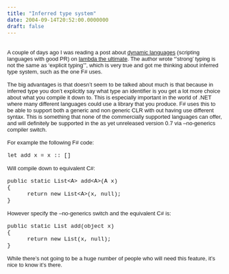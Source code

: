 ```yaml
---
title: "Inferred type system"
date: 2004-09-14T20:52:00.0000000
draft: false
---
```


<P class=MsoNormal style="MARGIN: 0cm 0cm 0pt"><FONT face=Arial size=2></FONT>&nbsp;</P>
<P class=MsoNormal style="MARGIN: 0cm 0cm 0pt"><FONT face=Arial size=2>A couple of days ago I was reading a post about <A href="http://lambda-the-ultimate.org/node/view/252">dynamic languages</A> (scripting languages with good PR) on <A href="http://lambda-the-ultimate.org">lambda the ultimate</A>. The author wrote &#8220;&#8217;strong&#8217; typing is not the same as &#8216;explicit typing&#8217;&#8221;, which is very true and got me thinking about inferred type system, such as the one F# uses.</FONT></P>
<P class=MsoNormal style="MARGIN: 0cm 0cm 0pt"><?xml:namespace prefix = o ns = "urn:schemas-microsoft-com:office:office" /><o:p><FONT face=Arial size=2>&nbsp;</FONT></o:p></P>
<P class=MsoNormal style="MARGIN: 0cm 0cm 0pt"><FONT face=Arial size=2>The big advantages is that doesn&#8217;t seem to be talked about much is that because in inferred type you don&#8217;t explicitly say what type an identifier is you get a lot more choice about what you compile it down to. This is especially important in the world of .NET where many different languages could use a library that you produce. F# uses this to be able to support both a generic and non generic CLR with out having use different syntax. This is something that none of the commercially supported languages can offer, and will definitely be supported in the as yet unreleased version 0.7 via &#8211;no-generics compiler switch.</FONT></P>
<P class=MsoNormal style="MARGIN: 0cm 0cm 0pt"><o:p><FONT face=Arial size=2>&nbsp;</FONT></o:p></P>
<P class=MsoNormal style="MARGIN: 0cm 0cm 0pt"><FONT face=Arial size=2>For example the following F# code:</FONT></P>
<P class=MsoNormal style="MARGIN: 0cm 0cm 0pt"><o:p><FONT face=Arial size=2>&nbsp;</FONT></o:p></P>
<P class=MsoNormal style="MARGIN: 0cm 0cm 0pt"><SPAN style="FONT-FAMILY: 'Courier New'"><FONT size=2>let add x = x :: []<o:p></o:p></FONT></SPAN></P>
<P class=MsoNormal style="MARGIN: 0cm 0cm 0pt"><o:p><FONT face=Arial size=2>&nbsp;</FONT></o:p></P>
<P class=MsoNormal style="MARGIN: 0cm 0cm 0pt"><FONT face=Arial size=2>Will compile down to equivalent C#:</FONT></P>
<P class=MsoNormal style="MARGIN: 0cm 0cm 0pt"><o:p><FONT face=Arial size=2>&nbsp;</FONT></o:p></P>
<P class=MsoNormal style="MARGIN: 0cm 0cm 0pt"><SPAN style="FONT-FAMILY: 'Courier New'"><FONT size=2>public static List&lt;A&gt; add&lt;A&gt;(A x)<o:p></o:p></FONT></SPAN></P>
<P class=MsoNormal style="MARGIN: 0cm 0cm 0pt"><SPAN style="FONT-FAMILY: 'Courier New'"><FONT size=2>{<o:p></o:p></FONT></SPAN></P>
<P class=MsoNormal style="MARGIN: 0cm 0cm 0pt"><SPAN style="FONT-FAMILY: 'Courier New'"><FONT size=2><SPAN style="mso-spacerun: yes">&nbsp;&nbsp;&nbsp;&nbsp;&nbsp; </SPAN>return new List&lt;A&gt;(x, null);<o:p></o:p></FONT></SPAN></P>
<P class=MsoNormal style="MARGIN: 0cm 0cm 0pt"><SPAN style="FONT-FAMILY: 'Courier New'"><FONT size=2>}<o:p></o:p></FONT></SPAN></P>
<P class=MsoNormal style="MARGIN: 0cm 0cm 0pt"><o:p><FONT face=Arial size=2>&nbsp;</FONT></o:p></P>
<P class=MsoNormal style="MARGIN: 0cm 0cm 0pt"><FONT face=Arial size=2>However specify the &#8211;no-generics switch and the equivalent C# is:</FONT></P>
<P class=MsoNormal style="MARGIN: 0cm 0cm 0pt"><o:p><FONT face=Arial size=2>&nbsp;</FONT></o:p></P>
<P class=MsoNormal style="MARGIN: 0cm 0cm 0pt"><SPAN style="FONT-FAMILY: 'Courier New'"><FONT size=2>public static List add(object x)<o:p></o:p></FONT></SPAN></P>
<P class=MsoNormal style="MARGIN: 0cm 0cm 0pt"><SPAN style="FONT-FAMILY: 'Courier New'"><FONT size=2>{<o:p></o:p></FONT></SPAN></P>
<P class=MsoNormal style="MARGIN: 0cm 0cm 0pt"><SPAN style="FONT-FAMILY: 'Courier New'"><FONT size=2><SPAN style="mso-spacerun: yes">&nbsp;&nbsp;&nbsp;&nbsp;&nbsp; </SPAN>return new List(x, null);<o:p></o:p></FONT></SPAN></P>
<P class=MsoNormal style="MARGIN: 0cm 0cm 0pt"><SPAN style="FONT-FAMILY: 'Courier New'"><FONT size=2>}<o:p></o:p></FONT></SPAN></P>
<P class=MsoNormal style="MARGIN: 0cm 0cm 0pt"><o:p><FONT face=Arial size=2>&nbsp;</FONT></o:p></P>
<P class=MsoNormal style="MARGIN: 0cm 0cm 0pt"><FONT face=Arial size=2>While there&#8217;s not going to be a huge number of people who will need this feature, it&#8217;s nice to know it&#8217;s there.</FONT></P>
